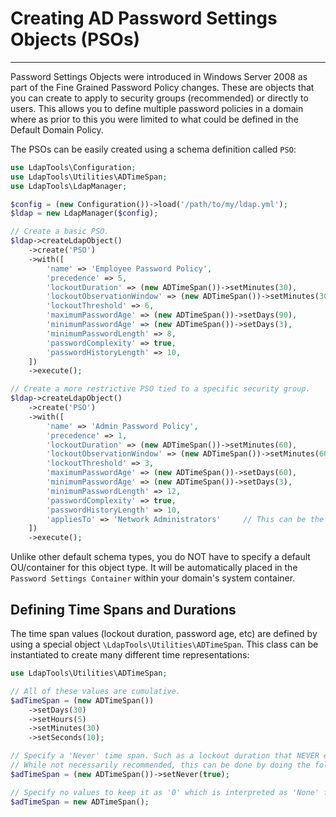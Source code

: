 # Creating AD Password Settings Objects (PSOs)
-----------------------

Password Settings Objects were introduced in Windows Server 2008 as part of the Fine Grained Password Policy changes.
These are objects that you can create to apply to security groups (recommended) or directly to users. This allows you to
define multiple password policies in a domain where as prior to this you were limited to what could be defined in the 
Default Domain Policy.

The PSOs can be easily created using a schema definition called `PSO`:

```php
use LdapTools\Configuration;
use LdapTools\Utilities\ADTimeSpan;
use LdapTools\LdapManager;

$config = (new Configuration())->load('/path/to/my/ldap.yml');
$ldap = new LdapManager($config);

// Create a basic PSO.
$ldap->createLdapObject()
    ->create('PSO')
    ->with([
        'name' => 'Employee Password Policy',
        'precedence' => 5,
        'lockoutDuration' => (new ADTimeSpan())->setMinutes(30),
        'lockoutObservationWindow' => (new ADTimeSpan())->setMinutes(30),
        'lockoutThreshold' => 6,
        'maximumPasswordAge' => (new ADTimeSpan())->setDays(90),
        'minimumPasswordAge' => (new ADTimeSpan())->setDays(3),
        'minimumPasswordLength' => 8,
        'passwordComplexity' => true,
        'passwordHistoryLength' => 10,
    ])
    ->execute();

// Create a more restrictive PSO tied to a specific security group.
$ldap->createLdapObject()
    ->create('PSO')
    ->with([
        'name' => 'Admin Password Policy',
        'precedence' => 1,
        'lockoutDuration' => (new ADTimeSpan())->setMinutes(60),
        'lockoutObservationWindow' => (new ADTimeSpan())->setMinutes(60),
        'lockoutThreshold' => 3,
        'maximumPasswordAge' => (new ADTimeSpan())->setDays(60),
        'minimumPasswordAge' => (new ADTimeSpan())->setDays(3),
        'minimumPasswordLength' => 12,
        'passwordComplexity' => true,
        'passwordHistoryLength' => 10,
        'appliesTo' => 'Network Administrators'     // This can be the name of a security group.
    ])
    ->execute();
```

Unlike other default schema types, you do NOT have to specify a default OU/container for this object type. It will be
automatically placed in the `Password Settings Container` within your domain's system container. 

## Defining Time Spans and Durations
 
The time span values (lockout duration, password age, etc) are defined by using a special object `\LdapTools\Utilities\ADTimeSpan`.
This class can be instantiated to create many different time representations:

```php
use LdapTools\Utilities\ADTimeSpan;

// All of these values are cumulative.
$adTimeSpan = (new ADTimeSpan())
    ->setDays(30)
    ->setHours(5)
    ->setMinutes(30)
    ->setSeconds(10);

// Specify a 'Never' time span. Such as a lockout duration that NEVER expires.
// While not necessarily recommended, this can be done by doing the following.
$adTimeSpan = (new ADTimeSpan())->setNever(true);

// Specify no values to keep it as '0' which is interpreted as 'None' for some attributes.
$adTimeSpan = new ADTimeSpan();
```
